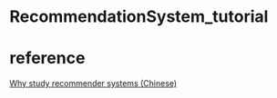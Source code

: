 # RecommendationSystem_tutorial

# reference
[Why study recommender systems (Chinese)](https://www.youtube.com/playlist?list=PLCemT-oocgalODXpQ-EP_IfrrD-A--40h)
